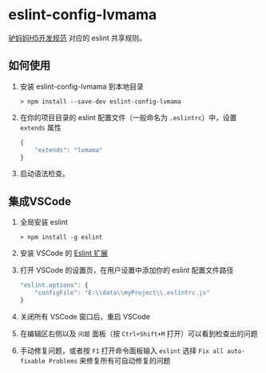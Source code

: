 # eslint-config-lvmama

[驴妈妈H5开发规范](https://github.com/LVMM-H5/front-end-style-guide) 对应的 eslint 共享规则。

## 如何使用

1. 安装 eslint-config-lvmama 到本地目录

    ```shell
    > npm install --save-dev eslint-config-lvmama
    ```

1. 在你的项目目录的 eslint 配置文件（一般命名为 `.eslintrc`）中，设置 `extends` 属性

    ```js
    {
        "extends": "lvmama"
    }
    ```

1. 启动语法检查。

## 集成VSCode

1. 全局安装 eslint

    ```shell
    > npm install -g eslint
    ```

1. 安装 VSCode 的 [Eslint 扩展](https://marketplace.visualstudio.com/items?itemName=dbaeumer.vscode-eslint)

1. 打开 VSCode 的设置页，在用户设置中添加你的 eslint 配置文件路径

    ```js
    "eslint.options": {
        "configFile": "E:\\data\\myProject\\.eslintrc.js"
    }
    ```

1. 关闭所有 VSCode 窗口后，重启 VSCode

1. 在编辑区右侧以及 `问题` 面板（按 `Ctrl+Shift+M` 打开）可以看到检查出的问题

1. 手动修复问题，或者按 `F1` 打开命令面板输入 `eslint` 选择 `Fix all auto-fixable Problems` 来修复所有可自动修复的问题
